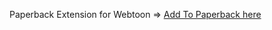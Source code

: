 Paperback Extension for Webtoon => [Add To Paperback here](https://yvespa.github.io/paperbackwebtoonextension/0.8/)

